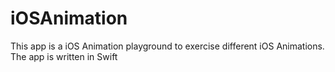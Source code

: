 # iOSAnimation
This app is a iOS Animation playground to exercise different iOS Animations. The app is written in Swift
